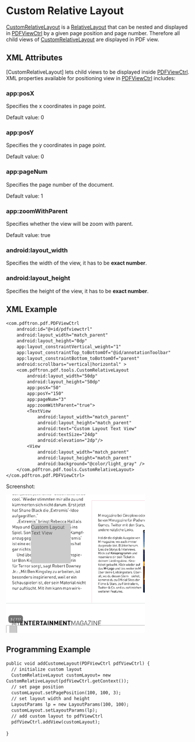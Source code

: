 # Custom Relative Layout

[CustomRelativeLayout]() is a [RelativeLayout](https://developer.android.com/reference/android/widget/RelativeLayout.html) that can be nested and displayed in [PDFViewCtrl](https://www.pdftron.com/pdfnet/mobile/docs/Android/pdfnet/javadoc/reference/com/pdftron/pdf/PDFViewCtrl.html) by a given page position and page number. Therefore all child views of [CustomRelativeLayout]() are displayed in PDF view.

## XML Attributes
[CustomRelativeLayout] lets child views to be displayed inside [PDFViewCtrl](https://www.pdftron.com/pdfnet/mobile/docs/Android/pdfnet/javadoc/reference/com/pdftron/pdf/PDFViewCtrl.html). XML properties available for positioning view in [PDFViewCtrl](https://www.pdftron.com/pdfnet/mobile/docs/Android/pdfnet/javadoc/reference/com/pdftron/pdf/PDFViewCtrl.html) includes:

### app:posX
Specifies the x coordinates in page point.

Default value: 0

### app:posY

Specifies the y coordinates in page point.

Default value: 0

### app:pageNum
Specifies the page number of the document.

Default value: 1

### app:zoomWithParent
Specifies whether the view will be zoom with parent. 

Default value: true

### android:layout_width
Specifies the width of the view, it has to be **exact number**.

### android:layout_height
Specifies the height of the view, it has to be **exact number**.

## XML Example

```
<com.pdftron.pdf.PDFViewCtrl
    android:id="@+id/pdfviewctrl"
    android:layout_width="match_parent"
    android:layout_height="0dp"
    app:layout_constraintVertical_weight="1"
    app:layout_constraintTop_toBottomOf="@id/annotationToolbar"
    app:layout_constraintBottom_toBottomOf="parent"
    android:scrollbars="vertical|horizontal" >
    <com.pdftron.pdf.tools.CustomRelativeLayout
        android:layout_width="50dp"
        android:layout_height="50dp"
        app:posX="50"
        app:posY="150"
        app:pageNum="3"
        app:zoomWithParent="true">
        <TextView
            android:layout_width="match_parent"
            android:layout_height="match_parent"
            android:text="Custom Layout Text View"
            android:textSize="24dp"
            android:elevation="2dp"/>
        <View
            android:layout_width="match_parent"
            android:layout_height="match_parent"
            android:background="@color/light_gray" />
    </com.pdftron.pdf.tools.CustomRelativeLayout>
</com.pdftron.pdf.PDFViewCtrl>
```

Screenshot:

![screenshot](./img/custom_layout.PNG)

## Programming Example
```
public void addCustomeLayout(PDFViewCtrl pdfViewCtrl) {
  // initialize custom layout
  CustomRelativeLayout customLayout= new CustomRelativeLayout(pdfViewCtrl.getContext());
  // set page position
  customLayout.setPagePosition(100, 100, 3);
  // set layout width and height
  LayoutParams lp = new LayoutParams(100, 100);
  customLayout.setLayoutParams(lp);
  // add custom layout to pdfViewCtrl
  pdfViewCtrl.addView(customLayout);

}
```